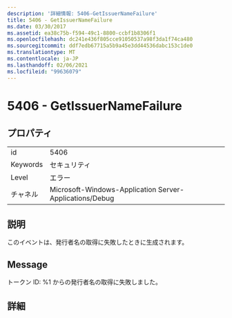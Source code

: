 ```yaml
---
description: '詳細情報: 5406-GetIssuerNameFailure'
title: 5406 - GetIssuerNameFailure
ms.date: 03/30/2017
ms.assetid: ea38c75b-f594-49c1-8800-ccbf1b8306f1
ms.openlocfilehash: dc241e436f805cce91050537a98f3da1f74ca480
ms.sourcegitcommit: ddf7edb67715a5b9a45e3dd44536dabc153c1de0
ms.translationtype: MT
ms.contentlocale: ja-JP
ms.lasthandoff: 02/06/2021
ms.locfileid: "99636079"
---
```

# <a name="5406---getissuernamefailure"></a>5406 - GetIssuerNameFailure

## <a name="properties"></a>プロパティ  
  
|||  
|-|-|  
|id|5406|  
|Keywords|セキュリティ|  
|Level|エラー|  
|チャネル|Microsoft-Windows-Application Server-Applications/Debug|  
  
## <a name="description"></a>説明  

 このイベントは、発行者名の取得に失敗したときに生成されます。  
  
## <a name="message"></a>Message  

 トークン ID: %1 からの発行者名の取得に失敗しました。  
  
## <a name="details"></a>詳細
